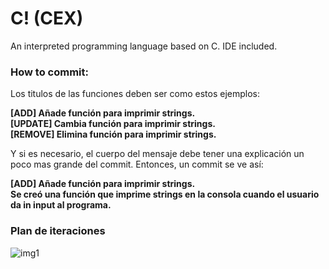 # C! (CEX)
An interpreted programming language based on C. IDE included.



### How to commit:

Los titulos de las funciones deben ser como estos ejemplos:

**[ADD] Añade función para imprimir strings.**  
**[UPDATE] Cambia función para imprimir strings.**  
**[REMOVE] Elimina función para imprimir strings.**

Y si es necesario, el cuerpo del mensaje debe tener una explicación un poco mas grande del commit. Entonces, un commit se ve así:

**[ADD] Añade función para imprimir strings.**  
**Se creó una función que imprime strings en la consola cuando el usuario da in input al programa.**

### Plan de iteraciones

![img1](https://raw.githubusercontent.com/aleklnx/CEX/master/docs/plan_de_iteraciones.png "Plan de Iteraciones")
